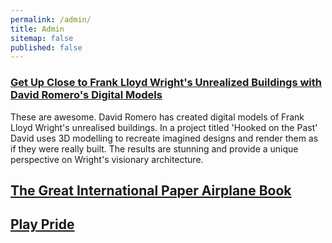 ```yaml
---
permalink: /admin/
title: Admin
sitemap: false
published: false
---
```




### [Get Up Close to Frank Lloyd Wright's Unrealized Buildings with David Romero's Digital Models](https://www.thisiscolossal.com/2025/06/david-romero-frank-lloyd-wright/)

These are awesome. David Romero has created digital models of Frank Lloyd Wright's unrealised buildings. In a project titled 'Hooked on the Past' David uses 3D modelling to recreate imagined designs and render them as if they were really built. The results are stunning and provide a unique perspective on Wright's visionary architecture.





## [The Great International Paper Airplane Book](https://archive.org/details/greatinternation00jerr)




## [Play Pride](https://fujio-pand-park.tumblr.com/)





